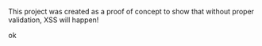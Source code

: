 This project was created as a proof of concept to show that without proper validation, XSS will happen!

ok